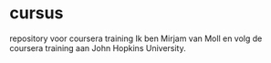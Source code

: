 # cursus
repository voor coursera training
Ik ben Mirjam van Moll en volg de coursera training aan John Hopkins University.
